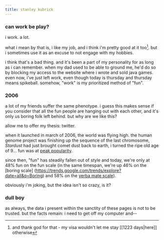 ```yaml
---
title: stanley kubrick
---
```


### can work be play?

i work. a lot.

what i mean by that is, i like my job, and i think i'm pretty good at it too[^1]. but i sometimes use it as an excuse to not engage with my hobbies.

[^1]: and thank god for that - my visa wouldn't let me stay [[1223 days|here]] otherwise

i think that's a bad thing. and it's been a part of my personality for as long as i can remember. when my dad used to be able to ground me, he'd do so by blocking my access to the website where i wrote and sold java games. even now, i've just left work, even though today is thursday and thursday means spikeball. somehow, "work" is my prioritized method of "fun".

### 2006

a lot of my friends suffer the same phenotype. i guess this makes sense if you consider that all the fun people are hanging out with each other, and it's only us boring folk left behind. but why are we like this?

allow me to offer my thesis: twitter.

when it launched in march of 2006, the world was flying high. the human genome project was finishing up the sequence of the last chromosome, _Stardust_ had just brought comet dust back to earth, i turned the ripe old age of 9... fun was at [peak popularity](https://trends.google.com/trends/explore?date=all&q=Fun).

since then, "fun" has steadily fallen out of style and today, we're only at 48% fun on the fun scale (in the same timespan, we're up 46% on the [boring scale] (https://trends.google.com/trends/explore?date=all&q=Boring) and 58% on the [yerba mate scale](https://trends.google.com/trends/explore?date=all&q=%2Fm%2F01614n)).

obviously i'm joking, but the idea isn't so crazy, is it?

### dull boy

as always, the data i present within the sanctity of these pages is not to be trusted. but the facts remain: i need to get off my computer and--